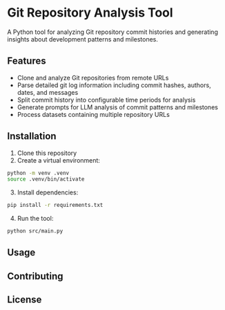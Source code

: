 # Git Repository Analysis Tool

A Python tool for analyzing Git repository commit histories and generating insights about development patterns and milestones.

## Features

- Clone and analyze Git repositories from remote URLs
- Parse detailed git log information including commit hashes, authors, dates, and messages
- Split commit history into configurable time periods for analysis
- Generate prompts for LLM analysis of commit patterns and milestones
- Process datasets containing multiple repository URLs

## Installation

1. Clone this repository
2. Create a virtual environment:
```bash
python -m venv .venv
source .venv/bin/activate
```

3. Install dependencies:
```bash
pip install -r requirements.txt
```

4. Run the tool:
```bash
python src/main.py
```

## Usage

## Contributing

## License

